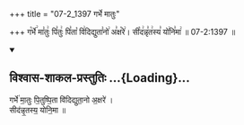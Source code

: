 +++
title = "07-2_1397 गर्भे मातुः"

+++
ग꣡र्भे꣢ मा꣣तुः꣢ पि꣣तुः꣢ पि꣣ता꣡ वि꣢दिद्युता꣣नो꣢ अ꣣क्ष꣡रे꣢। सी꣡द꣢न्नृ꣣त꣢स्य꣣ यो꣢नि꣣मा꣢ ॥ 07-2:1397 ॥

<div class="js_include" newlevelforh1="2" title="विश्वास-शाकल-प्रस्तुतिः" unfilled url="/vedAH_Rk/shAkalam/saMhitA/vishvAsa-prastutiH/06/016/35_garbhe_mAtuH.md">
<details open><summary><h2>विश्वास-शाकल-प्रस्तुतिः ...{Loading}...</h2></summary>


गर्भे॑ मा॒तुः पि॒तुष्पि॒ता वि॑दिद्युता॒नो अ॒क्षरे॑ ।  
सीद॑न्नृ॒तस्य॒ योनि॒मा ॥

</details>
</div>